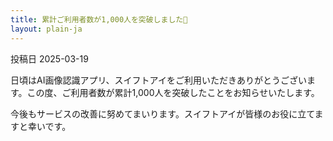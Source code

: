 ```yaml
---
title: 累計ご利用者数が1,000人を突破しました🎉
layout: plain-ja
---
```

投稿日 2025-03-19

日頃はAI画像認識アプリ、スイフトアイをご利用いただきありがとうございます。この度、ご利用者数が累計1,000人を突破したことをお知らせいたします。

今後もサービスの改善に努めてまいります。スイフトアイが皆様のお役に立てますと幸いです。
